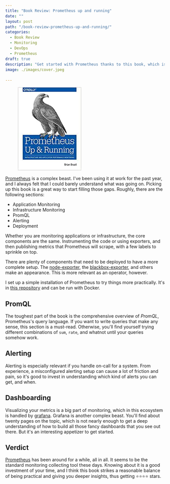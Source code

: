 ```yaml
---
title: "Book Review: Prometheus up and running"
date: ""
layout: post
path: "/book-review-prometheus-up-and-running/"
categories:
  - Book Review
  - Monitoring
  - DevOps
  - Prometheus
draft: true
description: "Get started with Prometheus thanks to this book, which is both practical and comprehensive"
image: ./images/cover.jpeg

---
```


<figure class="figure figure--right">
  <img src="./images/cover.jpeg" alt="Prometheus up and running" />
</figure>

[Prometheus](https://prometheus.io/) is a complex beast. I've been using it at work for the past year, and I always felt that I could barely understand what was going on. Picking up this book is a great way to start filling those gaps. Roughly, there are the following sections:

- Application Monitoring
- Infrastructure Monitoring
- PromQL
- Alerting
- Deployment

Whether you are monitoring applications or infrastructure, the core components are the same. Instrumenting the code or using exporters, and then publishing metrics that Prometheus will scrape, with a few labels to sprinkle on top.

There are plenty of components that need to be deployed to have a more complete setup. The [node-exporter](https://github.com/prometheus/node_exporter), the [blackbox-exporter](https://github.com/prometheus/blackbox_exporter), and others make an appearance. This is more relevant as an operator, however.

I set up a simple installation of Prometheus to try things more practically. It's in [this repository](https://github.com/sirech/example-prometheus-setup) and can be run with Docker.

## PromQL

The toughest part of the book is the comprehensive overview of _PromQL_, Prometheus's query language. If you want to write queries that make any sense, this section is a must-read. Otherwise, you'll find yourself trying different combinations of `sum`, `rate`, and whatnot until your queries somehow work.

## Alerting

Alerting is especially relevant if you handle on-call for a system. From experience, a misconfigured alerting setup can cause a lot of friction and pain, so it's good to invest in understanding which kind of alerts you can get, and when.

## Dashboarding

Visualizing your metrics is a big part of monitoring, which in this ecosystem is handled by [grafana](https://grafana.com/). Grafana is another complex beast. You'll find about twenty pages on the topic, which is not nearly enough to get a deep understanding of how to build all those fancy dashboards that you see out there. But it's an interesting appetizer to get started.

## Verdict

[Prometheus](https://www.thoughtworks.com/de/radar/tools/prometheus) has been around for a while, all in all. It seems to be the standard monitoring collecting tool these days. Knowing about it is a good investment of your time, and I think this book strikes a reasonable balance of being practical and giving you deeper insights, thus getting ⭐⭐⭐⭐ stars.

